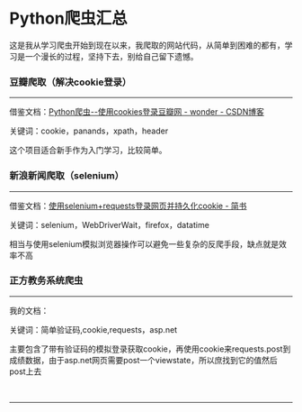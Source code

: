 <div class="kalamu-area" contenteditable="true"><h1>Python爬虫汇总<br></h1><p>这是我从学习爬虫开始到现在以来，我爬取的网站代码，从简单到困难的都有，学习是一个漫长的过程，坚持下去，别给自己留下遗憾。</p><h3>豆瓣爬取（解决cookie登录）<br></h3><hr><p>借鉴文档：<a href="https://blog.csdn.net/qq_16209077/article/details/80012080" target="_blank">Python爬虫--使用cookies登录豆瓣网 - wonder - CSDN博客</a></p><p>关键词：cookie，panands，xpath，header</p><p>这个项目适合新手作为入门学习，比较简单。</p><h3>新浪新闻爬取（selenium）<br></h3><hr><p>借鉴文档：<a href="https://www.jianshu.com/p/eb3df224045c?utm_campaign=haruki&amp;utm_content=note&amp;utm_medium=reader_share&amp;utm_source=qq" target="_blank">使用selenium+requests登录网页并持久化cookie - 简书</a></p><p>关键词：selenium，WebDriverWait，firefox，datatime</p><p>相当与使用selenium模拟浏览器操作可以避免一些复杂的反爬手段，缺点就是效率不高</p><h3>正方教务系统爬虫</h3><hr><p>我的文档：</p><p>关键词：简单验证码,cookie,requests，asp.net</p><p>主要包含了带有验证码的模拟登录获取cookie，再使用cookie来requests.post到成绩数据，由于asp.net网页需要post一个viewstate，所以庶找到它的值然后post上去</p><p><br></p><hr><p><br></p></div>
